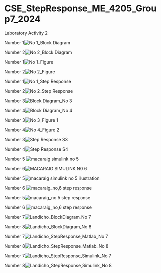 # CSE_StepResponse_ME_4205_Group7_2024
Laboratory Activity 2

Number 1![No  1_Block Diagram](https://github.com/landichoqueen/CSE_StepResponse_ME_4205_Group7_2024/assets/159397770/9da9ff9d-8030-4bb0-b0d1-3c94da9e41c6)

Number 2![No  2_Block Diagram](https://github.com/landichoqueen/CSE_StepResponse_ME_4205_Group7_2024/assets/159397770/c6acfb68-4249-407d-b302-9fa2e99e6e71)

Number 1![No  1_Figure](https://github.com/landichoqueen/CSE_StepResponse_ME_4205_Group7_2024/assets/159397770/39db4ff0-8852-47b0-aa0a-93b13f748622)

Number 2![No  2_Figure](https://github.com/landichoqueen/CSE_StepResponse_ME_4205_Group7_2024/assets/159397770/5f877917-8ecc-4405-96f2-fc11861d1bdd)

Number 1![No  1_Step Response](https://github.com/landichoqueen/CSE_StepResponse_ME_4205_Group7_2024/assets/159397770/1f37557b-9bdc-4633-a1fa-605dc6bdfbe8)

Number 2![No  2_Step Response](https://github.com/landichoqueen/CSE_StepResponse_ME_4205_Group7_2024/assets/159397770/ba576689-f74b-49a8-ba04-144ad12238f6)

Number 3![Block Diagram_No  3](https://github.com/landichoqueen/CSE_StepResponse_ME_4205_Group7_2024/assets/159044674/f7176b25-32e0-449d-80f8-aa561bf8dd5c)

Number 4![Block Diagram_No  4](https://github.com/landichoqueen/CSE_StepResponse_ME_4205_Group7_2024/assets/159044674/fd01d3c2-4577-4efe-a290-6e71cd94d9c3)

Number 3![No  3_Figure 1](https://github.com/landichoqueen/CSE_StepResponse_ME_4205_Group7_2024/assets/159044674/dd8b85e1-20a2-47cf-94bd-7ab910f63fbc)

Number 4![No  4_Figure 2](https://github.com/landichoqueen/CSE_StepResponse_ME_4205_Group7_2024/assets/159044674/d230feeb-65a1-4866-bc14-5f54881e4c0e)

Number 3![Step Response S3](https://github.com/landichoqueen/CSE_StepResponse_ME_4205_Group7_2024/assets/159044674/a623cb0e-a150-44b8-b319-c5ae8c0ec343)

Number 4![Step Response S4](https://github.com/landichoqueen/CSE_StepResponse_ME_4205_Group7_2024/assets/159044674/f12a96dd-11b6-4ebb-a8a7-8cc498ee536d)

Number 5 ![macaraig simulink no  5](https://github.com/landichoqueen/CSE_StepResponse_ME_4205_Group7_2024/assets/159034563/7d495002-2363-47d3-9fb4-4562fbccf6d7)

Number 6![MACARAIG SIMULINK NO 6](https://github.com/landichoqueen/CSE_StepResponse_ME_4205_Group7_2024/assets/159034563/6eff0906-5eb5-4d56-a408-6a1c14db1e99)

Number 5![macaraig simulink no  5 illustration](https://github.com/landichoqueen/CSE_StepResponse_ME_4205_Group7_2024/assets/159034563/9c40e7fa-6625-4458-a818-ae2821b4933c)

Number 6 ![macaraig_no,6 step response](https://github.com/landichoqueen/CSE_StepResponse_ME_4205_Group7_2024/assets/159034563/a0281dc0-8e1b-4099-a506-afe24545e3d0)

Number 5![macaraig_no 5 step response](https://github.com/landichoqueen/CSE_StepResponse_ME_4205_Group7_2024/assets/159034563/dbf847a3-dd45-4254-9e0c-bcbc90cdfea3)

Number 6 ![macaraig_no,6 step response](https://github.com/landichoqueen/CSE_StepResponse_ME_4205_Group7_2024/assets/159034563/a0281dc0-8e1b-4099-a506-afe24545e3d0)

Number 7![Landicho_BlockDiagram_No 7](https://github.com/landichoqueen/CSE_StepResponse_ME_4205_Group7_2024/assets/159035207/b4a67734-fbc0-4f97-83b7-ca95fccd8f0f)

Number 8![Landicho_BlockDiagram_No 8](https://github.com/landichoqueen/CSE_StepResponse_ME_4205_Group7_2024/assets/159035207/40ce5aed-7544-46e9-a1ae-5537487a5d19)

Number 7![Landicho_StepResponse_Matlab_No 7](https://github.com/landichoqueen/CSE_StepResponse_ME_4205_Group7_2024/assets/159035207/9b4cf719-4d3b-4955-88a2-49eb0bff0724)

Number 8![Landicho_StepResponse_Matlab_No 8](https://github.com/landichoqueen/CSE_StepResponse_ME_4205_Group7_2024/assets/159035207/290f4654-17e7-44e9-910c-cf4e72d6c0eb)

Number 7![Landicho_StepResponse_Simulink_No 7](https://github.com/landichoqueen/CSE_StepResponse_ME_4205_Group7_2024/assets/159035207/387fffb9-4524-4839-8d91-7462522d7f81)

Number 8![Landicho_StepResponse_Simulink_No 8](https://github.com/landichoqueen/CSE_StepResponse_ME_4205_Group7_2024/assets/159035207/1eee570d-b3c3-478c-bb2d-94824b8b9f96)

